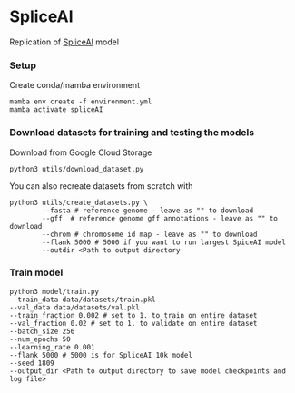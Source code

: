 # SpliceAI

Replication of [SpliceAI](https://www.cell.com/cell/pdf/S0092-8674(18)31629-5.pdf) model 

### Setup 

Create conda/mamba environment

```
mamba env create -f environment.yml 
mamba activate spliceAI
```

### Download datasets for training and testing the models

Download from Google Cloud Storage
```
python3 utils/download_dataset.py
```

You can also recreate datasets from scratch with 

```
python3 utils/create_datasets.py \
        --fasta # reference genome - leave as "" to download
        --gff  # reference genome gff annotations - leave as "" to download
        --chrom # chromosome id map - leave as "" to download
        --flank 5000 # 5000 if you want to run largest SpiceAI model
        --outdir <Path to output directory
```

### Train model

```
python3 model/train.py 
--train_data data/datasets/train.pkl 
--val_data data/datasets/val.pkl 
--train_fraction 0.002 # set to 1. to train on entire dataset
--val_fraction 0.02 # set to 1. to validate on entire dataset
--batch_size 256 
--num_epochs 50 
--learning_rate 0.001 
--flank 5000 # 5000 is for SpliceAI_10k model
--seed 1809 
--output_dir <Path to output directory to save model checkpoints and log file>
```